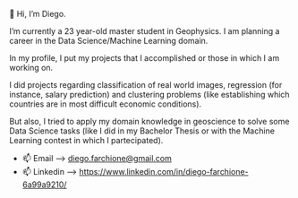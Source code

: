 👋 Hi, I’m Diego.

I’m currently a 23 year-old master student in Geophysics. I am planning a career in the Data Science/Machine Learning domain.

In my profile, I put my projects that I accomplished or those in which I am working on.

I did projects regarding classification of real world images, regression (for instance, salary prediction) and clustering problems (like establishing which countries are in most difficult economic conditions).

But also, I tried to apply my domain knowledge in geoscience to solve some Data Science tasks (like I did in my Bachelor Thesis or with the Machine Learning contest in which I partecipated). 





- 📫 Email --> diego.farchione@gmail.com
- 📫 Linkedin --> https://www.linkedin.com/in/diego-farchione-6a99a9210/

<!---
Iron486/Iron486 is a ✨ special ✨ repository because its `README.md` (this file) appears on your GitHub profile.
You can click the Preview link to take a look at your changes.
--->
